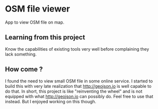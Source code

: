 # OSM file viewer

App to view OSM file on map.

## Learning from this project

Know the capabilities of existing tools very well before complaining they lack something.

## How come ?
 I found the need to view small OSM file in some online service. I started to build this with very late realization that http://geojson.io is well capable to do that.
In short, this project is like "reinventing the wheel" and is not equipped with what http://geojson.io can possibly do. Feel free to use that instead. But I enjoyed working on this though.
